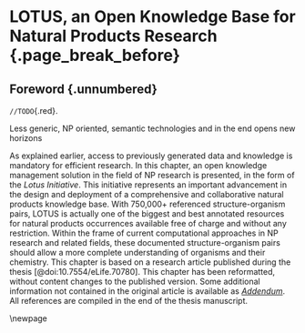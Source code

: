 # LOTUS, an Open Knowledge Base for Natural Products Research {.page_break_before}

## Foreword {.unnumbered}

`//TODO`{.red}.

Less generic, NP oriented, semantic technologies and in the end opens new horizons

As explained earlier, access to previously generated data and knowledge is mandatory for efficient research.
In this chapter, an open knowledge management solution in the field of NP research is presented, in the form of the *Lotus Initiative*.
This initiative represents an important advancement in the design and deployment of a comprehensive and collaborative natural products knowledge base.
With 750,000+ referenced structure-organism pairs, LOTUS is actually one of the biggest and best annotated resources for natural products occurrences available free of charge and without any restriction.
Within the frame of current computational approaches in NP research and related fields, these documented structure-organism pairs should allow a more complete understanding of organisms and their chemistry.
This chapter is based on a research article published during the thesis [@doi:10.7554/eLife.70780]. 
This chapter has been reformatted, without content changes to the published version.
Some additional information not contained in the original article is available as *[Addendum](#addendum-lotus)*.
All references are compiled in the end of the thesis manuscript.

\newpage